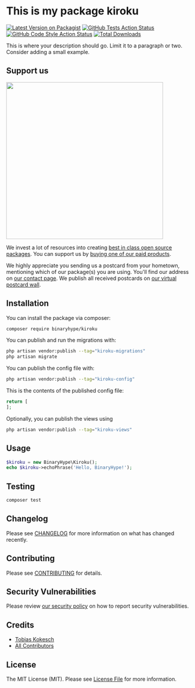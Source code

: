 # This is my package kiroku

[![Latest Version on Packagist](https://img.shields.io/packagist/v/binaryhype/kiroku.svg?style=flat-square)](https://packagist.org/packages/binaryhype/kiroku)
[![GitHub Tests Action Status](https://img.shields.io/github/actions/workflow/status/binaryhypeforge/kiroku-package/run-tests.yml?branch=main&label=tests&style=flat-square)](https://github.com/binaryhypeforge/kiroku-package/actions?query=workflow%3Arun-tests+branch%3Amain)
[![GitHub Code Style Action Status](https://img.shields.io/github/actions/workflow/status/binaryhypeforge/kiroku-package/fix-php-code-style-issues.yml?branch=main&label=code%20style&style=flat-square)](https://github.com/binaryhypeforge/kiroku-package/actions?query=workflow%3A"Fix+PHP+code+style+issues"+branch%3Amain)
[![Total Downloads](https://img.shields.io/packagist/dt/binaryhype/kiroku.svg?style=flat-square)](https://packagist.org/packages/binaryhype/kiroku)

This is where your description should go. Limit it to a paragraph or two. Consider adding a small example.

## Support us

[<img src="https://github-ads.s3.eu-central-1.amazonaws.com/kiroku.jpg?t=1" width="419px" />](https://spatie.be/github-ad-click/kiroku)

We invest a lot of resources into creating [best in class open source packages](https://spatie.be/open-source). You can support us by [buying one of our paid products](https://spatie.be/open-source/support-us).

We highly appreciate you sending us a postcard from your hometown, mentioning which of our package(s) you are using. You'll find our address on [our contact page](https://spatie.be/about-us). We publish all received postcards on [our virtual postcard wall](https://spatie.be/open-source/postcards).

## Installation

You can install the package via composer:

```bash
composer require binaryhype/kiroku
```

You can publish and run the migrations with:

```bash
php artisan vendor:publish --tag="kiroku-migrations"
php artisan migrate
```

You can publish the config file with:

```bash
php artisan vendor:publish --tag="kiroku-config"
```

This is the contents of the published config file:

```php
return [
];
```

Optionally, you can publish the views using

```bash
php artisan vendor:publish --tag="kiroku-views"
```

## Usage

```php
$kiroku = new BinaryHype\Kiroku();
echo $kiroku->echoPhrase('Hello, BinaryHype!');
```

## Testing

```bash
composer test
```

## Changelog

Please see [CHANGELOG](CHANGELOG.md) for more information on what has changed recently.

## Contributing

Please see [CONTRIBUTING](CONTRIBUTING.md) for details.

## Security Vulnerabilities

Please review [our security policy](../../security/policy) on how to report security vulnerabilities.

## Credits

- [Tobias Kokesch](https://github.com/BinaryHypeForge)
- [All Contributors](../../contributors)

## License

The MIT License (MIT). Please see [License File](LICENSE.md) for more information.
